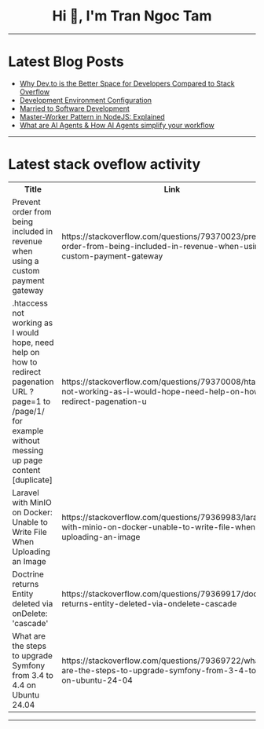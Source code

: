 <h1 align="center">Hi 👋, I'm Tran Ngoc Tam</h1>

---

# Latest Blog Posts 
<!-- BLOG-POST-LIST:START -->
- [Why Dev.to is the Better Space for Developers Compared to Stack Overflow](https://dev.to/brunociccarino/why-devto-is-the-better-space-for-developers-compared-to-stack-overflow-2nio)
- [Development Environment Configuration](https://dev.to/abdhilahiwabwire/development-environment-configuration-2goh)
- [Married to Software Development](https://dev.to/carlosrambles/married-to-software-development-4mj4)
- [Master-Worker Pattern in NodeJS: Explained](https://dev.to/leapcell/master-worker-pattern-in-nodejs-explained-4b4l)
- [What are AI Agents &amp; How AI Agents simplify your workflow](https://dev.to/datacollectionscraper/what-are-ai-agents-how-ai-agents-simplify-your-workflow-2cbh)
<!-- BLOG-POST-LIST:END -->

---

# Latest stack oveflow activity
<table>
  <tr><th>Title</th><th>Link</th></tr>
  <!-- STACKOVERFLOW:START --><tr><td>Prevent order from being included in revenue when using a custom payment gateway</td><td>https://stackoverflow.com/questions/79370023/prevent-order-from-being-included-in-revenue-when-using-a-custom-payment-gateway</td></tr><tr><td>.htaccess not working as I would hope, need help on how to redirect pagenation URL ?page=1 to /page/1/ for example without messing up page content [duplicate]</td><td>https://stackoverflow.com/questions/79370008/htaccess-not-working-as-i-would-hope-need-help-on-how-to-redirect-pagenation-u</td></tr><tr><td>Laravel with MinIO on Docker: Unable to Write File When Uploading an Image</td><td>https://stackoverflow.com/questions/79369983/laravel-with-minio-on-docker-unable-to-write-file-when-uploading-an-image</td></tr><tr><td>Doctrine returns Entity deleted via onDelete: &#39;cascade&#39;</td><td>https://stackoverflow.com/questions/79369917/doctrine-returns-entity-deleted-via-ondelete-cascade</td></tr><tr><td>What are the steps to upgrade Symfony from 3.4 to 4.4 on Ubuntu 24.04</td><td>https://stackoverflow.com/questions/79369722/what-are-the-steps-to-upgrade-symfony-from-3-4-to-4-4-on-ubuntu-24-04</td></tr><!-- STACKOVERFLOW:END -->
</table>

---


